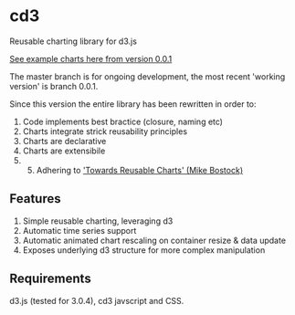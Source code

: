 cd3
===

Reusable charting library for d3.js

[See example charts here from version 0.0.1](https://github.com/sw4/cd3/blob/0.0.1/README.md)


The master branch is for ongoing development, the most recent 'working version' is branch 0.0.1.

Since this version the entire library has been rewritten in order to:

1. Code implements best bractice (closure, naming etc)
2. Charts integrate strick reusability principles
3. Charts are declarative
4. Charts are extensibile
5. 5. Adhering to ['Towards Reusable Charts' (Mike Bostock)](http://bost.ocks.org/mike/chart/)

Features
---

1. Simple reusable charting, leveraging d3
2. Automatic time series support
3. Automatic animated chart rescaling on container resize & data update
4. Exposes underlying d3 structure for more complex manipulation

Requirements
---
d3.js (tested for 3.0.4), cd3 javscript and CSS.

